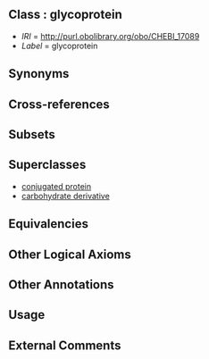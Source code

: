 
## Class : glycoprotein

 * *IRI* = http://purl.obolibrary.org/obo/CHEBI_17089
 * *Label* = glycoprotein

## Synonyms


## Cross-references


## Subsets


## Superclasses

 * [conjugated protein](../../CHEBI/37/CHEBI_33837.md)
 * [carbohydrate derivative](../../CHEBI/99/CHEBI_63299.md)

## Equivalencies


## Other Logical Axioms


## Other Annotations


## Usage


## External Comments

